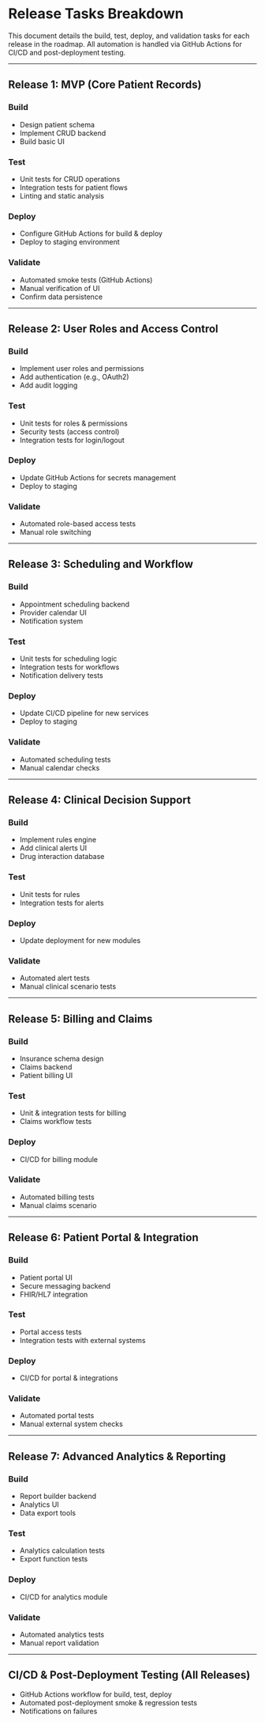 # Release Tasks Breakdown

This document details the build, test, deploy, and validation tasks for each release in the roadmap. All automation is handled via GitHub Actions for CI/CD and post-deployment testing.

---

## Release 1: MVP (Core Patient Records)
### Build
- Design patient schema
- Implement CRUD backend
- Build basic UI

### Test
- Unit tests for CRUD operations
- Integration tests for patient flows
- Linting and static analysis

### Deploy
- Configure GitHub Actions for build & deploy
- Deploy to staging environment

### Validate
- Automated smoke tests (GitHub Actions)
- Manual verification of UI
- Confirm data persistence

---

## Release 2: User Roles and Access Control
### Build
- Implement user roles and permissions
- Add authentication (e.g., OAuth2)
- Add audit logging

### Test
- Unit tests for roles & permissions
- Security tests (access control)
- Integration tests for login/logout

### Deploy
- Update GitHub Actions for secrets management
- Deploy to staging

### Validate
- Automated role-based access tests
- Manual role switching

---

## Release 3: Scheduling and Workflow
### Build
- Appointment scheduling backend
- Provider calendar UI
- Notification system

### Test
- Unit tests for scheduling logic
- Integration tests for workflows
- Notification delivery tests

### Deploy
- Update CI/CD pipeline for new services
- Deploy to staging

### Validate
- Automated scheduling tests
- Manual calendar checks

---

## Release 4: Clinical Decision Support
### Build
- Implement rules engine
- Add clinical alerts UI
- Drug interaction database

### Test
- Unit tests for rules
- Integration tests for alerts

### Deploy
- Update deployment for new modules

### Validate
- Automated alert tests
- Manual clinical scenario tests

---

## Release 5: Billing and Claims
### Build
- Insurance schema design
- Claims backend
- Patient billing UI

### Test
- Unit & integration tests for billing
- Claims workflow tests

### Deploy
- CI/CD for billing module

### Validate
- Automated billing tests
- Manual claims scenario

---

## Release 6: Patient Portal & Integration
### Build
- Patient portal UI
- Secure messaging backend
- FHIR/HL7 integration

### Test
- Portal access tests
- Integration tests with external systems

### Deploy
- CI/CD for portal & integrations

### Validate
- Automated portal tests
- Manual external system checks

---

## Release 7: Advanced Analytics & Reporting
### Build
- Report builder backend
- Analytics UI
- Data export tools

### Test
- Analytics calculation tests
- Export function tests

### Deploy
- CI/CD for analytics module

### Validate
- Automated analytics tests
- Manual report validation

---

## CI/CD & Post-Deployment Testing (All Releases)
- GitHub Actions workflow for build, test, deploy
- Automated post-deployment smoke & regression tests
- Notifications on failures
